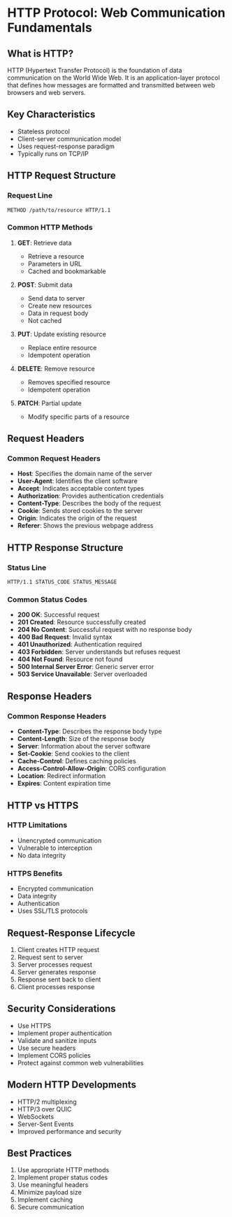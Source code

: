 # HTTP Protocol: Web Communication Fundamentals

## What is HTTP?

HTTP (Hypertext Transfer Protocol) is the foundation of data communication on the World Wide Web. It is an application-layer protocol that defines how messages are formatted and transmitted between web browsers and web servers.

## Key Characteristics

- Stateless protocol
- Client-server communication model
- Uses request-response paradigm
- Typically runs on TCP/IP

## HTTP Request Structure

### Request Line
```
METHOD /path/to/resource HTTP/1.1
```

### Common HTTP Methods
1. **GET**: Retrieve data
   - Retrieve a resource
   - Parameters in URL
   - Cached and bookmarkable

2. **POST**: Submit data
   - Send data to server
   - Create new resources
   - Data in request body
   - Not cached

3. **PUT**: Update existing resource
   - Replace entire resource
   - Idempotent operation

4. **DELETE**: Remove resource
   - Removes specified resource
   - Idempotent operation

5. **PATCH**: Partial update
   - Modify specific parts of a resource

## Request Headers

### Common Request Headers
- **Host**: Specifies the domain name of the server
- **User-Agent**: Identifies the client software
- **Accept**: Indicates acceptable content types
- **Authorization**: Provides authentication credentials
- **Content-Type**: Describes the body of the request
- **Cookie**: Sends stored cookies to the server
- **Origin**: Indicates the origin of the request
- **Referer**: Shows the previous webpage address

## HTTP Response Structure

### Status Line
```
HTTP/1.1 STATUS_CODE STATUS_MESSAGE
```

### Common Status Codes
- **200 OK**: Successful request
- **201 Created**: Resource successfully created
- **204 No Content**: Successful request with no response body
- **400 Bad Request**: Invalid syntax
- **401 Unauthorized**: Authentication required
- **403 Forbidden**: Server understands but refuses request
- **404 Not Found**: Resource not found
- **500 Internal Server Error**: Generic server error
- **503 Service Unavailable**: Server overloaded

## Response Headers

### Common Response Headers
- **Content-Type**: Describes the response body type
- **Content-Length**: Size of the response body
- **Server**: Information about the server software
- **Set-Cookie**: Send cookies to the client
- **Cache-Control**: Defines caching policies
- **Access-Control-Allow-Origin**: CORS configuration
- **Location**: Redirect information
- **Expires**: Content expiration time

## HTTP vs HTTPS

### HTTP Limitations
- Unencrypted communication
- Vulnerable to interception
- No data integrity

### HTTPS Benefits
- Encrypted communication
- Data integrity
- Authentication
- Uses SSL/TLS protocols

## Request-Response Lifecycle

1. Client creates HTTP request
2. Request sent to server
3. Server processes request
4. Server generates response
5. Response sent back to client
6. Client processes response

## Security Considerations

- Use HTTPS
- Implement proper authentication
- Validate and sanitize inputs
- Use secure headers
- Implement CORS policies
- Protect against common web vulnerabilities

## Modern HTTP Developments

- HTTP/2 multiplexing
- HTTP/3 over QUIC
- WebSockets
- Server-Sent Events
- Improved performance and security

## Best Practices

1. Use appropriate HTTP methods
2. Implement proper status codes
3. Use meaningful headers
4. Minimize payload size
5. Implement caching
6. Secure communication